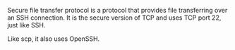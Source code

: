 Secure file transfer protocol is a protocol that provides file transferring over an SSH connection. It is the secure version of TCP and uses TCP port 22, just like SSH.

Like scp, it also uses OpenSSH.